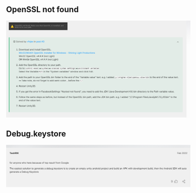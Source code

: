 ## OpenSSL not found
<p><img alt="" src="/images/base_issues_facebook_2.png" /></p>

## Debug.keystore
<p><img alt="" src="/images/base_issues_facebook_1.png" /></p>